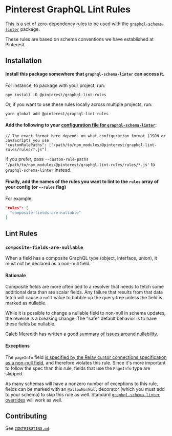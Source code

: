 # Pinterest GraphQL Lint Rules

This is a set of zero-dependency rules to be used with the [`graphql-schema-linter`](https://github.com/cjoudrey/graphql-schema-linter) package.

These rules are based on schema conventions we have established at Pinterest.

## Installation

#### Install this package somewhere that `graphql-schema-linter` can access it.

For instance, to package with your project, run:

```
npm install -D @pinterest/graphql-lint-rules
```

Or, if you want to use these rules locally across multiple projects, run:
```
yarn global add @pinterest/graphql-lint-rules
```

#### Add the following to your [configuration file for `graphql-schema-linter`](https://github.com/cjoudrey/graphql-schema-linter#configuration-file):

```json5
// The exact format here depends on what configuration format (JSON or JavaScript) you use
"customRulePaths": ["/path/to/npm_modules/@pinterest/graphql-lint-rules/rules/*.js"]
```

If you prefer, pass `--custom-rule-paths '/path/to/npm_modules/@pinterest/graphql-lint-rules/rules/*.js'` to `graphql-schema-linter` instead.

#### Finally, add the names of the rules you want to lint to the `rules` array of your config (or `--rules` flag)

For example:

```json
"rules": [
  "composite-fields-are-nullable"
]
```

## Lint Rules

### `composite-fields-are-nullable`

When a field has a composite GraphQL type (object, interface, union), it must not be declared as a non-null field.

#### Rationale

Composite fields are more often tied to a resolver that needs to fetch some additional data than are scalar fields. Any failure that results from that data fetch will cause a `null` value to bubble up the query tree unless the field is marked as nullable.

While it is possible to change a nullable field to non-null in schema updates, the reverse is a breaking change. The "safe" default behavior is to have these fields be nullable.

Caleb Meredith has written a [good summary of issues around nullability](https://calebmer.com/2017/08/25/when-to-use-graphql-non-null-fields.html).

#### Exceptions

The `pageInfo` field [is specified by the Relay cursor connections specification as a non-null field](https://relay.dev/graphql/connections.htm#sec-Connection-Types.Fields.PageInfo), and therefore violates this rule. Since it's more important to follow the spec than this rule, fields that use the `PageInfo` type are skipped.

As many schemas will have a nonzero number of exceptions to this rule, fields can be marked with an `@allowNonNull` decorator (which you must add to your schema) to skip this rule as well. Standard [`graphql-schema-linter` overrides](https://github.com/cjoudrey/graphql-schema-linter#inline-rule-overrides) will work as well.

## Contributing

See [`CONTRIBUTING.md`](CONTRIBUTING.md).